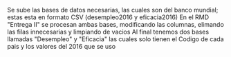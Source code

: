 Se sube las bases de datos necesarias, las cuales son del banco mundial; estas esta en formato CSV (desempleo2016 y eficacia2016)
En el RMD "Entrega II" se procesan ambas bases, modificando las columnas, elimando las filas innecesarias y limpiando de vacios
Al final tenemos dos bases llamadas "Desempleo" y "Eficacia" las cuales solo tienen el Codigo de cada pais y los valores del 2016 que se uso









